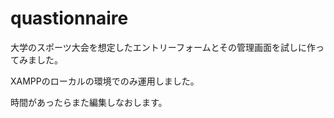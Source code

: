 # quastionnaire
大学のスポーツ大会を想定したエントリーフォームとその管理画面を試しに作ってみました。

XAMPPのローカルの環境でのみ運用しました。

時間があったらまた編集しなおします。
